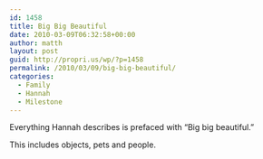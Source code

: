```yaml
---
id: 1458
title: Big Big Beautiful
date: 2010-03-09T06:32:58+00:00
author: matth
layout: post
guid: http://propri.us/wp/?p=1458
permalink: /2010/03/09/big-big-beautiful/
categories:
  - Family
  - Hannah
  - Milestone
---
```

Everything Hannah describes is prefaced with &#8220;Big big beautiful.&#8221;

This includes objects, pets and people.